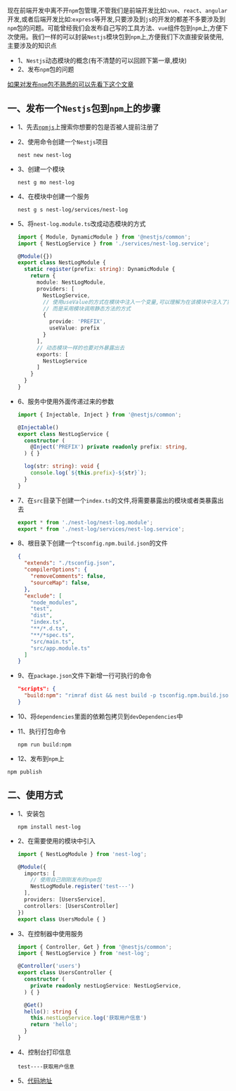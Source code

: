 现在前端开发中离不开`npm`包管理,不管我们是前端开发比如:`vue`、`react`、`angular`开发,或者后端开发比如:`express`等开发,只要涉及到`js`的开发的都差不多要涉及到`npm`包的问题。可能曾经我们会发布自己写的工具方法、`vue`组件包到`npm`上,方便下次使用。我们一样的可以封装`Nestjs`模块包到`npm`上,方便我们下次直接安装使用,主要涉及的知识点

* 1、`Nestjs`动态模块的概念(有不清楚的可以回顾下第一章,模块)
* 2、发布`npm`包的问题

[如果对发布`npm`包不熟悉的可以先看下这个文章](https://juejin.im/post/6844904023410081806)

## 一、发布一个`Nestjs`包到`npm`上的步骤
* 1、先去[`npmjs`](https://www.npmjs.com/)上搜索你想要的包是否被人提前注册了
* 2、使用命令创建一个`Nestjs`项目

  ```shell
  nest new nest-log
  ```

* 3、创建一个模块

  ```shell
  nest g mo nest-log
  ```

* 4、在模块中创建一个服务

  ```shell
  nest g s nest-log/services/nest-log
  ```

* 5、将`nest-log.module.ts`改成动态模块的方式

  ```ts
  import { Module, DynamicModule } from '@nestjs/common';
  import { NestLogService } from './services/nest-log.service';

  @Module({})
  export class NestLogModule {
    static register(prefix: string): DynamicModule {
      return {
        module: NestLogModule,
        providers: [
          NestLogService,
          // 使用useValue的方式在模块中注入一个变量,可以理解为在该模块中注入了别的模块,只是注入的方式不是采用import
          // 而是采用模块调用静态方法的方式
          {
            provide: 'PREFIX',
            useValue: prefix
          }
        ],
        // 动态模块一样的也要对外暴露出去
        exports: [
          NestLogService
        ]
      }
    }
  }
  ```

* 6、服务中使用外面传递过来的参数

  ```ts
  import { Injectable, Inject } from '@nestjs/common';

  @Injectable()
  export class NestLogService {
    constructor (
      @Inject('PREFIX') private readonly prefix: string,
    ) { }

    log(str: string): void {
      console.log(`${this.prefix}-${str}`);
    }
  }
  ```

* 7、在`src`目录下创建一个`index.ts`的文件,将需要暴露出的模块或者类暴露出去

  ```ts
  export * from './nest-log/nest-log.module';
  export * from './nest-log/services/nest-log.service';
  ```

* 8、根目录下创建一个`tsconfig.npm.build.json`的文件

  ```json
  {
    "extends": "./tsconfig.json",
    "compilerOptions": {
      "removeComments": false,
      "sourceMap": false,
    },
    "exclude": [
      "node_modules",
      "test",
      "dist",
      "index.ts",
      "**/*.d.ts",
      "**/*spec.ts",
      "src/main.ts",
      "src/app.module.ts"
    ]
  }
  ```

* 9、在`package.json`文件下新增一行可执行的命令

  ```json
  "scripts": {
    "build:npm": "rimraf dist && nest build -p tsconfig.npm.build.json"
  }
  ```

* 10、将`dependencies`里面的依赖包拷贝到`devDependencies`中
* 11、执行打包命令

  ```shell
  npm run build:npm
  ```

* 12、发布到`npm`上

```shell
npm publish
```

## 二、使用方式

* 1、安装包

  ```shell
  npm install nest-log
  ```

* 2、在需要使用的模块中引入

  ```ts
  import { NestLogModule } from 'nest-log';

  @Module({
    imports: [
      // 使用自己刚刚发布的npm包
      NestLogModule.register('test---')
    ],
    providers: [UsersService],
    controllers: [UsersController]
  })
  export class UsersModule { }
  ```

* 3、在控制器中使用服务

  ```ts
  import { Controller, Get } from '@nestjs/common';
  import { NestLogService } from 'nest-log';

  @Controller('users')
  export class UsersController {
    constructor (
      private readonly nestLogService: NestLogService,
    ) { }

    @Get()
    hello(): string {
      this.nestLogService.log('获取用户信息')
      return 'hello';
    }
  }
  ```

* 4、控制台打印信息

  ```shell
  test----获取用户信息
  ```

* 5、[代码地址](https://github.com/kuangshp/nest-log)